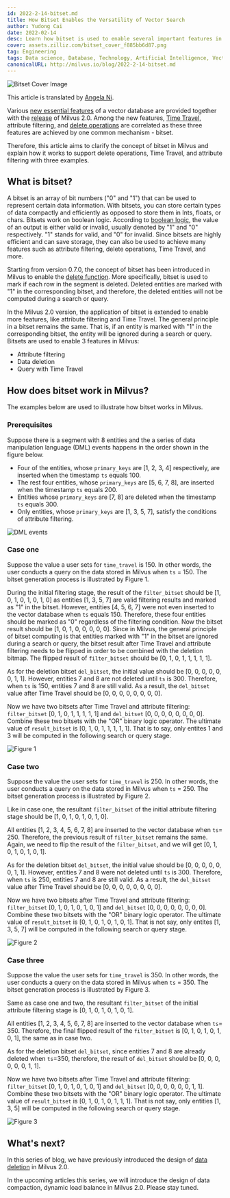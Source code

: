 ```yaml
---
id: 2022-2-14-bitset.md
title: How Bitset Enables the Versatility of Vector Search
author: Yudong Cai
date: 2022-02-14
desc: Learn how bitset is used to enable several important features in Milvus.
cover: assets.zilliz.com/bitset_cover_f885bb6d87.png
tag: Engineering
tags: Data science, Database, Technology, Artificial Intelligence, Vector Management
canonicalURL: http://milvus.io/blog/2022-2-14-bitset.md
---
```


![Bitset Cover Image](https://assets.zilliz.com/bitset_cover_f885bb6d87.png "")

This article is translated by [Angela Ni](https://www.linkedin.com/in/yiyun-n-2aa713163/).

Various [new essential features](https://milvus.io/blog/2022-1-27-milvus-2-0-a-glimpse-at-new-features.md) of a vector database are provided together with the [release](https://milvus.io/blog/2022-1-25-annoucing-general-availability-of-milvus-2-0.md) of Milvus 2.0. Among the new features, [Time Travel](https://milvus.io/docs/v2.0.0/timetravel_ref.md), attribute filtering, and [delete operations](https://milvus.io/blog/2022-02-07-how-milvus-deletes-streaming-data-in-distributed-cluster.md) are correlated as these three features are achieved by one common mechanism - bitset.

Therefore, this article aims to clarify the concept of bitset in Milvus and explain how it works to support delete operations, Time Travel, and attribute filtering with three examples.

## What is bitset?

A bitset is an array of bit numbers ("0" and "1") that can be used to represent certain data information. With bitsets, you can store certain types of data compactly and efficiently as opposed to store them in Ints, floats, or chars. Bitsets work on boolean logic. According to [boolean logic](https://milvus.io/docs/v2.0.0/boolean.md), the value of an output is either valid or invalid, usually denoted by "1" and "0" respectively. "1" stands for valid, and "0" for invalid. Since bitsets are highly efficient and can save storage, they can also be used to achieve many features such as attribute filtering, delete operations, Time Travel, and more.

Starting from version 0.7.0, the concept of bitset has been introduced in Milvus to enable the [delete function](https://milvus.io/blog/deleting-data-in-milvus.md?page=6#all). More specifically, bitset is used to mark if each row in the segment is deleted. Deleted entities are marked with "1" in the corresponding bitset, and therefore, the deleted entities will not be computed during a search or query.

In the Milvus 2.0 version, the application of bitset is extended to enable more features, like attribute filtering and Time Travel. The general principle in a bitset remains the same. That is, if an entity is marked with "1" in the corresponding bitset, the entity will be ignored during a search or query. Bitsets are used to enable 3 features in Milvus:

- Attribute filtering
- Data deletion
- Query with Time Travel

## How does bitset work in Milvus?

The examples below are used to illustrate how bitset works in Milvus.

### Prerequisites

Suppose there is a segment with 8 entities and the a series of data manipulation language (DML) events happens in the order shown in the figure below.

- Four of the entities, whose `primary_keys` are \[1, 2, 3, 4] respectively, are inserted when the timestamp `ts` equals 100. 
- The rest four entities, whose `primary_keys` are \[5, 6, 7, 8], are inserted when the timestamp `ts` equals 200. 
- Entities whose `primary_keys` are \[7, 8] are deleted when the timestamp `ts` equals 300. 
- Only entities, whose `primary_keys` are \[1, 3, 5, 7], satisfy the conditions of attribute filtering. 

![DML events](https://assets.zilliz.com/UML_1_0a3605808c.jpg "Order of DML events.")

### Case one

Suppose the value a user sets for `time_travel` is 150. In other words, the user conducts a query on the data stored in Milvus when `ts` = 150. The bitset generation process is illustrated by Figure 1. 

During the initial filtering stage, the result of the `filter_bitset` should be \[1, 0, 1, 0, 1, 0, 1, 0] as entities \[1, 3, 5, 7] are valid filtering results and marked as "1" in the bitset. However, entities \[4, 5, 6, 7] were not even inserted to the vector database when `ts` equals 150. Therefore, these four entities should be marked as "0" regardless of the filtering condition. Now the bitset result should be \[1, 0, 1, 0, 0, 0, 0, 0]. Since in Milvus, the general principle of bitset computing is that entities marked with "1" in the bitset are ignored during a search or query, the bitset result after Time Travel and attribute filtering needs to be flipped in order to be combined with the deletion bitmap. The flipped result of `filter_bitset` should be \[0, 1, 0, 1, 1, 1, 1, 1].

As for the deletion bitset `del_bitset`, the initial value should be \[0, 0, 0, 0, 0, 0, 1, 1]. However, entities 7 and 8 are not deleted until `ts` is 300. Therefore, when `ts` is 150, entities 7 and 8 are still valid. As a result, the `del_bitset` value after Time Travel should be \[0, 0, 0, 0, 0, 0, 0, 0]. 

Now we have two bitsets after Time Travel and attribute filtering: `filter_bitset` \[0, 1, 0, 1, 1, 1, 1, 1] and `del_bitset` \[0, 0, 0, 0, 0, 0, 0, 0].  Combine these two bitsets with the "OR" binary logic operator. The ultimate value of `result_bitset` is \[0, 1, 0, 1, 1, 1, 1, 1]. That is to say, only entites 1 and 3 will be computed in the following search or query stage.


![Figure 1](https://assets.zilliz.com/bitset_figure1_1b5852f7a7.jpeg "Figure 1. Search with Time Travel = 150.")

### Case two

Suppose the value the user sets for `time_travel` is 250. In other words, the user conducts a query on the data stored in Milvus when `ts` = 250. The bitset generation process is illustrated by Figure 2. 

Like in case one, the resultant `filter_bitset` of the initial attribute filtering stage should be \[1, 0, 1, 0, 1, 0, 1, 0]. 

All entities \[1, 2, 3, 4, 5, 6, 7, 8] are inserted to the vector database when `ts`= 250. Therefore, the previous result of `filter_bitset` remains the same. Again, we need to flip the result of the `filter_bitset`, and we will get \[0, 1, 0, 1, 0, 1, 0, 1].

As for the deletion bitset `del_bitset`, the initial value should be \[0, 0, 0, 0, 0, 0, 1, 1]. However, entities 7 and 8 were not deleted until `ts` is 300. Therefore, when `ts` is 250, entities 7 and 8 are still valid. As a result, the `del_bitset` value after Time Travel should be \[0, 0, 0, 0, 0, 0, 0, 0]. 

Now we have two bitsets after Time Travel and attribute filtering: `filter_bitset` \[0, 1, 0, 1, 0, 1, 0, 1] and `del_bitset` \[0, 0, 0, 0, 0, 0, 0, 0].  Combine these two bitsets with the "OR" binary logic operator. The ultimate value of `result_bitset` is \[0, 1, 0, 1, 0, 1, 0, 1]. That is not say, only entites \[1, 3, 5, 7] will be computed in the following search or query stage.

![Figure 2](https://assets.zilliz.com/bitset_figure2_7cbaa7c719.jpeg "Figure 2. Search with Time Travel = 250.")

### Case three

Suppose the value the user sets for `time_travel` is 350. In other words, the user conducts a query on the data stored in Milvus when `ts` = 350. The bitset generation process is illustrated by Figure 3. 

Same as case one and two, the resultant `filter_bitset` of the initial attribute filtering stage is \[0, 1, 0, 1, 0, 1, 0, 1]. 

All entities \[1, 2, 3, 4, 5, 6, 7, 8] are inserted to the vector database when `ts`= 350. Therefore, the final flipped result of the `filter_bitset` is \[0, 1, 0, 1, 0, 1, 0, 1], the same as in case two.

As for the deletion bitset `del_bitset`, since entities 7 and 8 are already deleted when `ts`=350, therefore, the result of `del_bitset` should be \[0, 0, 0, 0, 0, 0, 1, 1].

Now we have two bitsets after Time Travel and attribute filtering: `filter_bitset` \[0, 1, 0, 1, 0, 1, 0, 1] and `del_bitset` \[0, 0, 0, 0, 0, 0, 1, 1].  Combine these two bitsets with the "OR" binary logic operator. The ultimate value of `result_bitset` is \[0, 1, 0, 1, 0, 1, 1, 1]. That is not say, only entities \[1, 3, 5] will be computed in the following search or query stage.

![Figure 3](https://assets.zilliz.com/bitset_figure3_dd46a6aecf.jpeg "Figure 2. Search with Time Travel = 350.")

## What's next?

In this series of blog, we have previously introduced the design of [data deletion](https://milvus.io/blog/2022-02-07-how-milvus-deletes-streaming-data-in-distributed-cluster.md) in Milvus 2.0.

In the upcoming articles this series, we will introduce the design of data compaction, dynamic load balance in Milvus 2.0. Please stay tuned.

